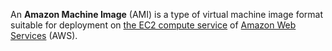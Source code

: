 An __Amazon Machine Image__ (AMI) is a type of virtual machine image format
suitable for deployment on [the EC2 compute
service](https://aws.amazon.com/pm/ec2/) of [Amazon Web
Services](https://aws.amazon.com/) (AWS).
